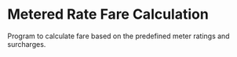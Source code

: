 Metered Rate Fare Calculation
===============================

Program to calculate fare based on the predefined meter ratings and surcharges.
